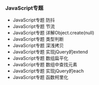 ### JavaScript专题

- JavaScript专题 防抖
- JavaScript专题 节流
- JavaScript专题 详解Object.create(null)
- JavaScript专题 类型判断
- JavaScript专题 深浅拷贝
- JavaScript专题 实现jQuery的extend
- JavaScript专题 数组扁平化
- JavaScript专题 数组中查找元素
- JavaScript专题 实现jQuery的each
- JavaScript专题 函数柯里化

